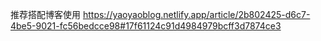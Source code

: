 推荐搭配博客使用
https://yaoyaoblog.netlify.app/article/2b802425-d6c7-4be5-9021-fc56bedcce98#17f61124c91d4984979bcff3d7874ce3
